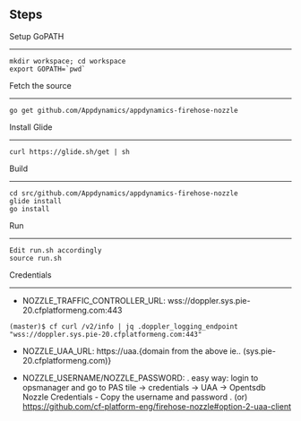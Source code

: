 
Steps
-----


Setup GoPATH
************

```
mkdir workspace; cd workspace
export GOPATH=`pwd`

```

Fetch the source
*****************

```
go get github.com/Appdynamics/appdynamics-firehose-nozzle
```


Install Glide
**************
```
curl https://glide.sh/get | sh
```

Build
*******
```
cd src/github.com/Appdynamics/appdynamics-firehose-nozzle
glide install
go install
```

Run
****

```
Edit run.sh accordingly
source run.sh
```

Credentials
***********

- NOZZLE_TRAFFIC_CONTROLLER_URL: wss://doppler.sys.pie-20.cfplatformeng.com:443

```
(master)$ cf curl /v2/info | jq .doppler_logging_endpoint
"wss://doppler.sys.pie-20.cfplatformeng.com:443"
```

- NOZZLE_UAA_URL: https://uaa.{domain from the above ie.. (sys.pie-20.cfplatformeng.com)}  

- NOZZLE_USERNAME/NOZZLE_PASSWORD: 
   . easy way: login to opsmanager and go to PAS tile -> credentials -> UAA -> Opentsdb Nozzle Credentials - Copy the username and password
   . (or) https://github.com/cf-platform-eng/firehose-nozzle#option-2-uaa-client

   
